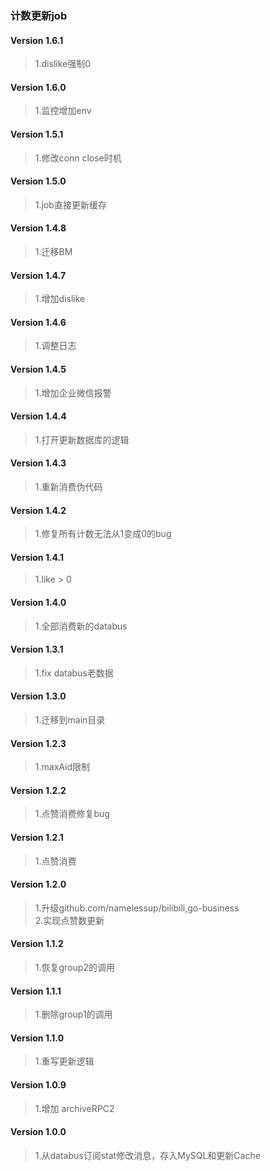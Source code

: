 ### 计数更新job

#### Version 1.6.1
> 1.dislike强制0

#### Version 1.6.0
> 1.监控增加env

#### Version 1.5.1
> 1.修改conn close时机

#### Version 1.5.0
> 1.job直接更新缓存

#### Version 1.4.8
> 1.迁移BM

#### Version 1.4.7
> 1.增加dislike

#### Version 1.4.6
> 1.调整日志  

#### Version 1.4.5
> 1.增加企业微信报警  

#### Version 1.4.4
> 1.打开更新数据库的逻辑  

#### Version 1.4.3
> 1.重新消费伪代码  

#### Version 1.4.2
> 1.修复所有计数无法从1变成0的bug  

#### Version 1.4.1
> 1.like > 0

#### Version 1.4.0
> 1.全部消费新的databus  

#### Version 1.3.1
> 1.fix databus老数据  

#### Version 1.3.0
> 1.迁移到main目录  

#### Version 1.2.3
> 1.maxAid限制  

#### Version 1.2.2
> 1.点赞消费修复bug  

#### Version 1.2.1
> 1.点赞消费  

#### Version 1.2.0
> 1.升级github.com/namelessup/bilibili,go-business  
> 2.实现点赞数更新  

#### Version 1.1.2
> 1.恢复group2的调用  

#### Version 1.1.1
> 1.删除group1的调用  

#### Version 1.1.0
> 1.重写更新逻辑  

#### Version 1.0.9
> 1.增加 archiveRPC2

#### Version 1.0.0
> 1.从databus订阅stat修改消息，存入MySQL和更新Cache

